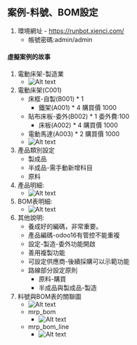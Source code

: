 ## 案例-料號、BOM設定
1. 環境網址 - https://runbot.xienci.com/
   + 帳號密碼:admin/admin
#### 虛擬案例的故事
1. 電動床架-製造業
   + ![Alt text](https://github.com/ksharry/odoo-repository/blob/main/pic/A2101.png?raw=true)
2. 電動床架(C001)
   + 床框-自製(B001) * 1 
     + 鐵架(A001) * 4 購買價 1000
   + 貼布床板-委外(B002) * 1  委外費:100
     + 床板(A002) * 4 購買價 1000
   + 電動馬達(A003) * 2  購買價 1000
   + ![Alt text](https://github.com/ksharry/odoo-repository/blob/main/pic/A2108.png?raw=true)
3. 產品類別設定
   + 製成品
   + 半成品-需手動新增科目
   + 原料
4. 產品明細:
   + ![Alt text](https://github.com/ksharry/odoo-repository/blob/main/pic/A2105.png?raw=true)
5. BOM表明細:
   + ![Alt text](https://github.com/ksharry/odoo-repository/blob/main/pic/A2106.png?raw=true)
6. 其他說明:
   + 養成好的編碼，非常重要。
   + 產品編碼-odoo16有管控不能重複
   + 設定-製造-委外功能開啟
   + 善用複製功能
   + 可設定供應商-後續採購可以示範功能
   + 路線部分設定原則
     + 原料-購買
     + 半成品與製成品-製造
7. 料號與BOM表的關聯圖
   + ![Alt text](https://github.com/ksharry/odoo-repository/blob/main/pic/A2109.png?raw=true)
   + mrp_bom
     + ![Alt text](https://github.com/ksharry/odoo-repository/blob/main/pic/A2102.png?raw=true)
   + mrp_bom_line
     + ![Alt text](https://github.com/ksharry/odoo-repository/blob/main/pic/A2107.png?raw=true)

